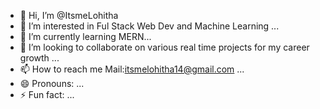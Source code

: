 - 👋 Hi, I’m @ItsmeLohitha
- 👀 I’m interested in  Ful Stack Web Dev and Machine Learning ...
- 🌱 I’m currently learning MERN...
- 💞️ I’m looking to collaborate on various real time projects for my career growth ...
- 📫 How to reach me Mail:itsmelohitha14@gmail.com ...
- 😄 Pronouns: ...
- ⚡ Fun fact: ...

<!---
ItsmeLohitha14/ItsmeLohitha14 is a ✨ special ✨ repository because its `README.md` (this file) appears on your GitHub profile.
You can click the Preview link to take a look at your changes.
--->
